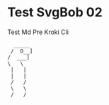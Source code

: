 # Test SvgBob 02

Test Md Pre Kroki Cli

```svgbob
  _____
 /  O__]
/  ___]
\   \
 |   |
 |   |
 /   /
 \   \
 /   /
```
